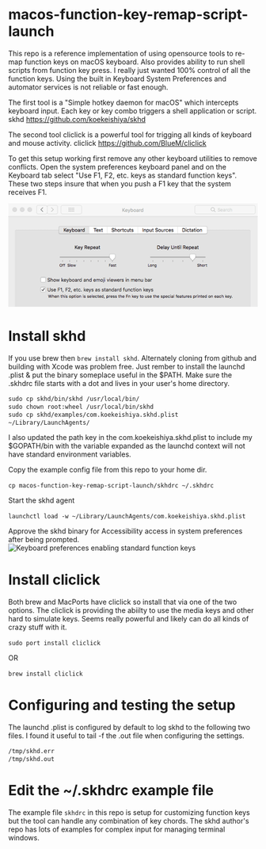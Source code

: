 # macos-function-key-remap-script-launch
This repo is a reference implementation of using opensource tools to re-map function keys on macOS keyboard. Also provides ability to run shell scripts from function key press. I really just wanted 100% control of all the function keys. Using the built in Keyboard System Preferences and automator services is not reliable or fast enough. 

The first tool is a "Simple hotkey daemon for macOS" which intercepts keyboard input. Each key or key combo triggers a shell application or script. 
skhd
https://github.com/koekeishiya/skhd

The second tool cliclick is a powerful tool for trigging all kinds of keyboard and mouse activity. 
cliclick
https://github.com/BlueM/cliclick

To get this setup working first remove any other keyboard utilities to remove conflicts. Open the system preferences keyboard panel and on the Keyboard tab select "Use F1, F2, etc. keys as standard function keys". These two steps insure that when you push a F1 key that the system receives F1.

![Keyboard preferences enabling standard function keys](screenshot/function-key-toggle.png?raw=true "Keyboard Preferences")

# Install skhd
If you use brew then ```brew install skhd```. Alternately cloning from github and building with Xcode was problem free. Just rember to install the launchd .plist & put the binary someplace useful in the $PATH. Make sure the .skhdrc file starts with a dot and lives in your user's home directory. 

```
sudo cp skhd/bin/skhd /usr/local/bin/
sudo chown root:wheel /usr/local/bin/skhd
sudo cp skhd/examples/com.koekeishiya.skhd.plist ~/Library/LaunchAgents/
```

I also updated the path key in the com.koekeishiya.skhd.plist to include my $GOPATH/bin with the variable expanded as the launchd context will not have standard environment variables.

Copy the example config file from this repo to your home dir.

```cp macos-function-key-remap-script-launch/skhdrc ~/.skhdrc```

Start the skhd agent

```launchctl load -w ~/Library/LaunchAgents/com.koekeishiya.skhd.plist```

Approve the skhd binary for Accessibility access in system preferences after being prompted.
![Keyboard preferences enabling standard function keys](screenshot/skhd-accessibility.png?raw=true "Keyboard Preferences")


# Install cliclick
Both brew and MacPorts have cliclick so install that via one of the two options. The cliclick is providing the abiilty to use the media keys and other hard to simulate keys. Seems really powerful and likely can do all kinds of crazy stuff with it. 

```sudo port install cliclick```

OR

```brew install cliclick```

# Configuring and testing the setup
The launchd .plist is configured by default to log skhd to the following two files. I found it useful to tail -f the .out file when configuring the settings.
```
/tmp/skhd.err
/tmp/skhd.out
```

# Edit the ~/.skhdrc example file
The example file ```skhdrc``` in this repo is setup for customizing function keys but the tool can handle any combination of key chords. The skhd author's repo has lots of examples for complex input for managing terminal windows. 

